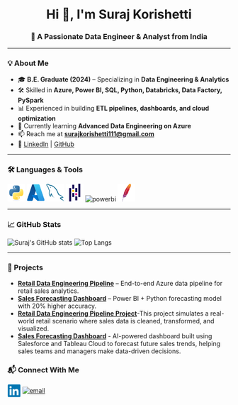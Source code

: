 <h1 align="center">Hi 👋, I'm Suraj Korishetti</h1>
<h3 align="center">🚀 A Passionate Data Engineer & Analyst from India</h3>

---

### 💡 About Me
- 🎓 **B.E. Graduate (2024)** – Specializing in **Data Engineering & Analytics**
- 🛠 Skilled in **Azure, Power BI, SQL, Python, Databricks, Data Factory, PySpark**
- 📊 Experienced in building **ETL pipelines, dashboards, and cloud optimization**
- 🌱 Currently learning **Advanced Data Engineering on Azure**
- 📫 Reach me at **surajkorishetti111@gmail.com**
- 🔗 [LinkedIn](https://www.linkedin.com/in/suraj-korishetti-333a44258) | [GitHub](https://github.com/Suri6363498)

---

### 🛠 Languages & Tools
<p align="left">
  <img src="https://raw.githubusercontent.com/devicons/devicon/master/icons/python/python-original.svg" alt="python" width="40" height="40"/>
  <img src="https://raw.githubusercontent.com/devicons/devicon/master/icons/azure/azure-original.svg" alt="azure" width="40" height="40"/>
  <img src="https://raw.githubusercontent.com/devicons/devicon/master/icons/mysql/mysql-original.svg" alt="mysql" width="40" height="40"/>
  <img src="https://raw.githubusercontent.com/devicons/devicon/master/icons/pandas/pandas-original.svg" alt="pandas" width="40" height="40"/>
  <img src="https://raw.githubusercontent.com/devicons/devicon/master/icons/powerbi/powerbi-original.svg" alt="powerbi" width="40" height="40"/>
  <img src="https://raw.githubusercontent.com/devicons/devicon/master/icons/apache/apache-original.svg" alt="apache" width="40" height="40"/>
</p>

---

### 📈 GitHub Stats
![Suraj's GitHub stats](https://github-readme-stats.vercel.app/api?username=Suri6363498&show_icons=true&theme=dark)
![Top Langs](https://github-readme-stats.vercel.app/api/top-langs/?username=Suri6363498&layout=compact&theme=dark)

---

### 🚀 Projects
- **[Retail Data Engineering Pipeline](https://github.com/Suri6363498/retail-data-engineering-pipeline)** – End-to-end Azure data pipeline for retail sales analytics.
- **[Sales Forecasting Dashboard](https://github.com/Suri6363498/sales-forecasting-dashboard)** – Power BI + Python forecasting model with 20% higher accuracy.
- **[Retail Data Engineering Pipeline Project](https://github.com/Suri6363498/retail-data-engineering-pipeline)**-This project simulates a real-world retail scenario where sales data is cleaned, transformed, and visualized.
- **[Sales Forecasting Dashboard](https://github.com/Suri6363498/sales-forecasting-dashboard)** - AI-powered dashboard built using Salesforce and Tableau Cloud to forecast future sales trends, helping sales teams and managers make data-driven decisions.

### 📬 Connect With Me
<p align="left">
<a href="https://linkedin.com/in/suraj-korishetti-333a44258" target="blank"><img align="center" src="https://raw.githubusercontent.com/devicons/devicon/master/icons/linkedin/linkedin-original.svg" alt="linkedin" height="30" width="30" /></a>
<a href="mailto:surajkorishetti111@gmail.com" target="blank"><img align="center" src="https://upload.wikimedia.org/wikipedia/commons/4/4e/Mail_%28iOS%29.svg" alt="email" height="30" width="30" /></a>
</p>
